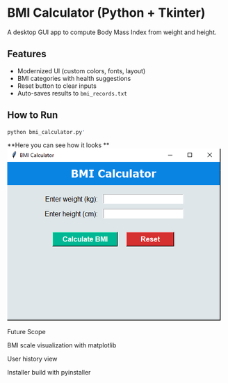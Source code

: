# BMI Calculator (Python + Tkinter)

A desktop GUI app to compute Body Mass Index from weight and height.

## Features
- Modernized UI (custom colors, fonts, layout)
- BMI categories with health suggestions
- Reset button to clear inputs
- Auto-saves results to `bmi_records.txt`

## How to Run
```bash
python bmi_calculator.py'
```
**Here you can see how it looks **
![App Screenshot](Bmi_sc.png)

Future Scope

BMI scale visualization with matplotlib

User history view

Installer build with pyinstaller
